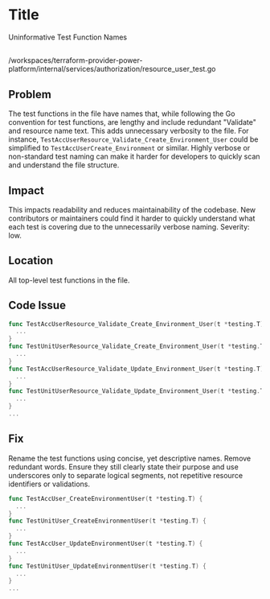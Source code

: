 # Title

Uninformative Test Function Names

##

/workspaces/terraform-provider-power-platform/internal/services/authorization/resource_user_test.go

## Problem

The test functions in the file have names that, while following the Go convention for test functions, are lengthy and include redundant "Validate" and resource name text. This adds unnecessary verbosity to the file. For instance, `TestAccUserResource_Validate_Create_Environment_User` could be simplified to `TestAccUserCreate_Environment` or similar. Highly verbose or non-standard test naming can make it harder for developers to quickly scan and understand the file structure.

## Impact

This impacts readability and reduces maintainability of the codebase. New contributors or maintainers could find it harder to quickly understand what each test is covering due to the unnecessarily verbose naming. Severity: low.

## Location

All top-level test functions in the file.

## Code Issue

```go
func TestAccUserResource_Validate_Create_Environment_User(t *testing.T) {
  ...
}
func TestUnitUserResource_Validate_Create_Environment_User(t *testing.T) {
  ...
}
func TestAccUserResource_Validate_Update_Environment_User(t *testing.T) {
  ...
}
func TestUnitUserResource_Validate_Update_Environment_User(t *testing.T) {
  ...
}
...
```

## Fix

Rename the test functions using concise, yet descriptive names. Remove redundant words. Ensure they still clearly state their purpose and use underscores only to separate logical segments, not repetitive resource identifiers or validations.

```go
func TestAccUser_CreateEnvironmentUser(t *testing.T) {
  ...
}
func TestUnitUser_CreateEnvironmentUser(t *testing.T) {
  ...
}
func TestAccUser_UpdateEnvironmentUser(t *testing.T) {
  ...
}
func TestUnitUser_UpdateEnvironmentUser(t *testing.T) {
  ...
}
...
```
